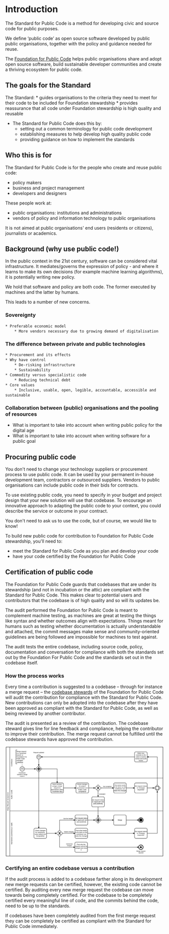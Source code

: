 # Introduction

The Standard for Public Code is a method for developing civic and source code for public purposes.

We define ‘public code’ as open source software developed by public public organisations, together with the policy and guidance needed for reuse.

The [Foundation for Public Code](https://publiccode.net/) helps public organisations share and adopt open source software, build sustainable developer communities and create a thriving ecosystem for public code.

## The goals for the Standard

The Standard:
    * guides organisations to the criteria they need to meet for their code to be included for Foundation stewardship
    * provides reassurance that all code under Foundation stewardship is high quality and reusable

* The Standard for Public Code does this by:
    * setting out a common terminology for public code development
    * establishing measures to help develop high quality public code
    * providing guidance on how to implement the standards

## Who this is for

The Standard for Public Code is for the people who create and reuse public code:

* policy makers
* business and project management
* developers and designers

These people work at:

* public organisations: institutions and administrations
* vendors of policy and information technology to public organisations

It is not aimed at public organisations' end users (residents or citizens), journalists or academics.

## Background (why use public code!)

In the public context in the 21st century, software can be considered vital infrastructure. It mediates/governs the expression of policy - and where it learns to make its own decisions (for example machine learning algorithms), it is potentially writing new policy.

We hold that software and policy are both code. The former executed by machines and the latter by humans.

This leads to a number of new concerns.

### Sovereignty
    * Preferable economic model
        * More vendors necessary due to growing demand of digitalisation

### The difference between private and public technologies
    * Procurement and its effects
    * Why have control
        * De-risking infrastructure
        * Sustainability
    * Commodity versus specialistic code
        * Reducing technical debt
    * Core values
        * Inclusive, usable, open, legible, accountable, accessible and sustainable

### Collaboration between (public) organisations and the pooling of resources


* What is important to take into account when writing public policy for the digital age
* What is important to take into account when writing software for a public goal

## Procuring public code

You don't need to change your technology suppliers or procurement process to use public code. It can be used by your permanent in-house development team, contractors or outsourced suppliers. Vendors to public organisations can include public code in their bids for contracts.

To use existing public code, you need to specify in your budget and project design that your new solution will use that codebase. To encourage an innovative approach to adapting the public code to your context, you could describe the service or outcome in your contract.

You don't need to ask us to use the code, but of course, we would like to know!

To build new public code for contribution to Foundation for Public Code stewardship, you'll need to:
- meet the Standard for Public Code as you plan and develop your code
- have your code certified by the Foundation for Public Code

## Certification of public code

The Foundation for Public Code guards that codebases that are under its stewardship (and not in incubation or the attic) are compliant with the Standard for Public Code. This makes clear to potential users and contributors that the codebase is of high quality and so will its updates be.

The audit performed the Foundation for Public Code is meant to complement machine testing, as machines are great at testing the things like syntax and whether outcomes align with expectations. Things meant for humans such as testing whether documentation is actually understandable and attached, the commit messages make sense and community-oriented guidelines are being followed are impossible for machines to test against.

The audit tests the entire codebase, including source code, policy, documentation and conversation for compliance with both the standards set out by the Foundation For Public Code and the standards set out in the codebase itself.

### How the process works

Every time a contribution is suggested to a codebase – through for instance a merge request – the [codebase stewards](https://about.publiccode.net/roles/) of the Foundation for Public Code will audit the contribution for compliance with the Standard for Public Code. New contributions can only be adopted into the codebase after they have been approved as compliant with the Standard for Public Code, as well as being reviewed by another contributor.

The audit is presented as a review of the contribution. The codebase steward gives line for line feedback and compliance, helping the contributor to improve their contribution. The merge request cannot be fulfilled until the codebase stewards have approved the contribution.

![Pull Request Acceptance process](images/audit-flow.svg)

### Certifying an entire codebase versus a contribution

If the audit process is added to a codebase farther along in its development new merge requests can be certified, however, the existing code cannot be certified. By auditing every new merge request the codebase can move towards being completely certified. For the codebase to be completely certified every meaningful line of code, and the commits behind the code, need to be up to the standards.

If codebases have been completely audited from the first merge request they can be completely be certified as compliant with the Standard for Public Code immediately.
